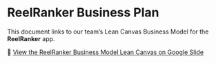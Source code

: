 # ReelRanker Business Plan

This document links to our team’s Lean Canvas Business Model for the **ReelRanker** app.

🔗 [View the ReelRanker Business Model Lean Canvas on Google Slide]([PASTE-YOUR-GOOGLE-SHEET-LINK-HERE](https://docs.google.com/presentation/d/1VfkHBsRuWPkkYNxtQcMWmdD8yH5IwGLRByTPgtLcp8g/edit?slide=id.gc8216bd24_20_0#slide=id.gc8216bd24_20_0))
